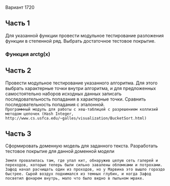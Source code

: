 Вариант 1720


Часть 1
---  
Для указанной функции провести модульное тестирование разложения функции в степенной ряд. Выбрать достаточное тестовое покрытие.    
### Функция arctg(x)


Часть 2
---
Провести модульное тестирование указанного алгоритма. Для этого выбрать характерные точки внутри алгоритма, и для предложенных самостоятельно наборов исходных данных записать последовательность попадания в характерные точки. Сравнить последовательность попадания с эталонной.   
``` Программный модуль для работы c хеш-таблицей с разрешением коллизий методом цепочек (Hash Integer, http://www.cs.usfca.edu/~galles/visualization/BucketSort.html) ```

Часть 3
---  
Сформировать доменную модель для заданного текста.  Разработать тестовое покрытие для данной доменной модели   
```
Земля провалилась там, где упал кит, обнаружив целую сеть галерей и переходов, которые теперь были сильно завалены обломками и потрохами. Зафод начал расчищать один из проходов, но у Марвина это вышло гораздо быстрее. Сырой воздух поднимался из темных глубин, и когда Зафод посветил фонарем внутрь, мало что было видно в пыльном мраке. 
```

